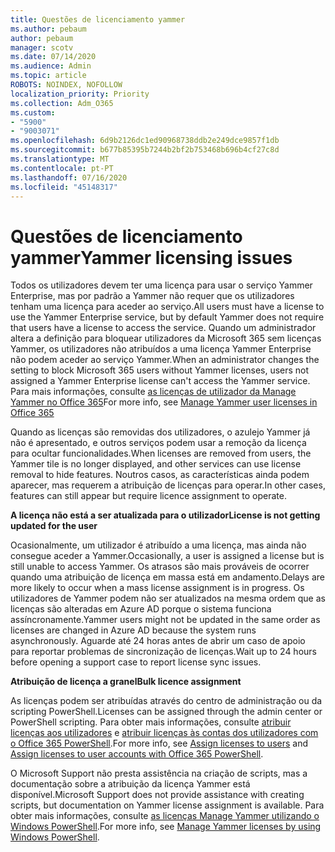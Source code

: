 ```yaml
---
title: Questões de licenciamento yammer
ms.author: pebaum
author: pebaum
manager: scotv
ms.date: 07/14/2020
ms.audience: Admin
ms.topic: article
ROBOTS: NOINDEX, NOFOLLOW
localization_priority: Priority
ms.collection: Adm_O365
ms.custom:
- "5900"
- "9003071"
ms.openlocfilehash: 6d9b2126dc1ed90968738ddb2e249dce9857f1db
ms.sourcegitcommit: b677b85395b7244b2bf2b753468b696b4cf27c8d
ms.translationtype: MT
ms.contentlocale: pt-PT
ms.lasthandoff: 07/16/2020
ms.locfileid: "45148317"
---
```

# <a name="yammer-licensing-issues"></a><span data-ttu-id="3c515-102">Questões de licenciamento yammer</span><span class="sxs-lookup"><span data-stu-id="3c515-102">Yammer licensing issues</span></span>

<span data-ttu-id="3c515-103">Todos os utilizadores devem ter uma licença para usar o serviço Yammer Enterprise, mas por padrão a Yammer não requer que os utilizadores tenham uma licença para aceder ao serviço.</span><span class="sxs-lookup"><span data-stu-id="3c515-103">All users must have a license to use the Yammer Enterprise service, but by default Yammer does not require that users have a license to access the service.</span></span> <span data-ttu-id="3c515-104">Quando um administrador altera a definição para bloquear utilizadores da Microsoft 365 sem licenças Yammer, os utilizadores não atribuídos a uma licença Yammer Enterprise não podem aceder ao serviço Yammer.</span><span class="sxs-lookup"><span data-stu-id="3c515-104">When an administrator changes the setting to block Microsoft 365 users without Yammer licenses, users not assigned a Yammer Enterprise license can't access the Yammer service.</span></span> <span data-ttu-id="3c515-105">Para mais informações, consulte [as licenças de utilizador da Manage Yammer no Office 365](https://docs.microsoft.com/yammer/manage-yammer-users/manage-yammer-licenses-in-office-365)</span><span class="sxs-lookup"><span data-stu-id="3c515-105">For more info, see [Manage Yammer user licenses in Office 365](https://docs.microsoft.com/yammer/manage-yammer-users/manage-yammer-licenses-in-office-365)</span></span> 

<span data-ttu-id="3c515-106">Quando as licenças são removidas dos utilizadores, o azulejo Yammer já não é apresentado, e outros serviços podem usar a remoção da licença para ocultar funcionalidades.</span><span class="sxs-lookup"><span data-stu-id="3c515-106">When licenses are removed from users, the Yammer tile is no longer displayed, and other services can use license removal to hide features.</span></span> <span data-ttu-id="3c515-107">Noutros casos, as características ainda podem aparecer, mas requerem a atribuição de licenças para operar.</span><span class="sxs-lookup"><span data-stu-id="3c515-107">In other cases, features can still appear but require licence assignment to operate.</span></span>  

<span data-ttu-id="3c515-108">**A licença não está a ser atualizada para o utilizador**</span><span class="sxs-lookup"><span data-stu-id="3c515-108">**License is not getting updated for the user**</span></span>  

<span data-ttu-id="3c515-109">Ocasionalmente, um utilizador é atribuído a uma licença, mas ainda não consegue aceder a Yammer.</span><span class="sxs-lookup"><span data-stu-id="3c515-109">Occasionally, a user is assigned a license but is still unable to access Yammer.</span></span> <span data-ttu-id="3c515-110">Os atrasos são mais prováveis de ocorrer quando uma atribuição de licença em massa está em andamento.</span><span class="sxs-lookup"><span data-stu-id="3c515-110">Delays are more likely to occur when a mass license assignment is in progress.</span></span> <span data-ttu-id="3c515-111">Os utilizadores de Yammer podem não ser atualizados na mesma ordem que as licenças são alteradas em Azure AD porque o sistema funciona assíncronamente.</span><span class="sxs-lookup"><span data-stu-id="3c515-111">Yammer users might not be updated in the same order as licenses are changed in Azure AD because the system runs asynchronously.</span></span> <span data-ttu-id="3c515-112">Aguarde até 24 horas antes de abrir um caso de apoio para reportar problemas de sincronização de licenças.</span><span class="sxs-lookup"><span data-stu-id="3c515-112">Wait up to 24 hours before opening a support case to report license sync issues.</span></span>  

<span data-ttu-id="3c515-113">**Atribuição de licença a granel**</span><span class="sxs-lookup"><span data-stu-id="3c515-113">**Bulk licence assignment**</span></span>  

<span data-ttu-id="3c515-114">As licenças podem ser atribuídas através do centro de administração ou da scripting PowerShell.</span><span class="sxs-lookup"><span data-stu-id="3c515-114">Licenses can be assigned through the admin center or PowerShell scripting.</span></span> <span data-ttu-id="3c515-115">Para obter mais informações, consulte [atribuir licenças aos utilizadores](https://docs.microsoft.com/microsoft-365/admin/manage/assign-licenses-to-users) e [atribuir licenças às contas dos utilizadores com o Office 365 PowerShell](https://docs.microsoft.com/office365/enterprise/powershell/assign-licenses-to-user-accounts-with-office-365-powershell).</span><span class="sxs-lookup"><span data-stu-id="3c515-115">For more info, see [Assign licenses to users](https://docs.microsoft.com/microsoft-365/admin/manage/assign-licenses-to-users) and [Assign licenses to user accounts with Office 365 PowerShell](https://docs.microsoft.com/office365/enterprise/powershell/assign-licenses-to-user-accounts-with-office-365-powershell).</span></span> 

<span data-ttu-id="3c515-116">O Microsoft Support não presta assistência na criação de scripts, mas a documentação sobre a atribuição da licença Yammer está disponível.</span><span class="sxs-lookup"><span data-stu-id="3c515-116">Microsoft Support does not provide assistance with creating scripts, but documentation on Yammer license assignment is available.</span></span> <span data-ttu-id="3c515-117">Para obter mais informações, consulte [as licenças Manage Yammer utilizando o Windows PowerShell](https://docs.microsoft.com/yammer/manage-yammer-users/manage-yammer-licenses-in-office-365#manage-yammer-licenses-by-using-windows-powershell).</span><span class="sxs-lookup"><span data-stu-id="3c515-117">For more info, see [Manage Yammer licenses by using Windows PowerShell](https://docs.microsoft.com/yammer/manage-yammer-users/manage-yammer-licenses-in-office-365#manage-yammer-licenses-by-using-windows-powershell).</span></span>